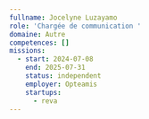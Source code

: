 ```yaml
---
fullname: Jocelyne Luzayamo
role: 'Chargée de communication '
domaine: Autre
competences: []
missions:
  - start: 2024-07-08
    end: 2025-07-31
    status: independent
    employer: Opteamis
    startups:
      - reva
---
```

